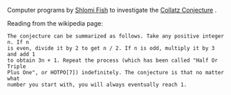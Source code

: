 Computer programs by [Shlomi Fish](http://www.shlomifish.org/) to investigate
the [Collatz Conjecture](https://en.wikipedia.org/wiki/Collatz_conjecture) .

Reading from the wikipedia page:

```
The conjecture can be summarized as follows. Take any positive integer n. If n
is even, divide it by 2 to get n / 2. If n is odd, multiply it by 3 and add 1
to obtain 3n + 1. Repeat the process (which has been called "Half Or Triple
Plus One", or HOTPO[7]) indefinitely. The conjecture is that no matter what
number you start with, you will always eventually reach 1.
```

